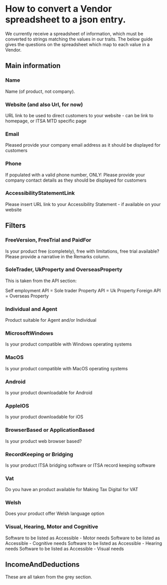 # How to convert a Vendor spreadsheet to a json entry.

We currently receive a spreadsheet of information, which must be converted to strings matching 
the values in our traits.  The below guide gives the questions on the spreadsheet which map to 
each value in a Vendor.

## Main information

### Name

Name (of product, not company).

### Website (and also Url, for now)

URL link to be used to direct customers to your website - can be link to homepage, or ITSA MTD specific page

### Email

Pleased provide your company email address as it should be displayed for customers

### Phone

If populated with a valid phone number, ONLY: Please provide your company contact details as they should be displayed for customers

### AccessibilityStatementLink

Please insert URL link to your Accessibility Statement - if available on your website

## Filters

### FreeVersion, FreeTrial and PaidFor

Is your product free (completely), free with limitations, free trial available? Please provide a narrative in the Remarks column.

### SoleTrader, UkProperty and OverseasProperty

This is taken from the API section:

Self employment API = Sole trader
Property API = Uk Property
Foreign API = Overseas Property

### Individual and Agent

Product suitable for Agent and/or Individual

### MicrosoftWindows

Is your product compatible with Windows operating systems

### MacOS

Is your product compatible with MacOS operating systems

### Android

Is your product downloadable for Android

### AppleIOS

Is your product downloadable for iOS

### BrowserBased or ApplicationBased

Is your product web browser based?

### RecordKeeping or Bridging

Is your product ITSA bridging software or ITSA record keeping software

### Vat

Do you have an product available for Making Tax Digital for VAT

### Welsh

Does your product offer Welsh language option

### Visual, Hearing, Motor and Cognitive

Software to be listed as Accessible - Motor needs
Software to be listed as Accessible - Cognitive needs
Software to be listed as Accessible - Hearing needs
Software to be listed as Accessible - Visual needs

## IncomeAndDeductions

These are all taken from the grey section.
